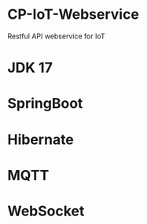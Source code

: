 # CP-IoT-Webservice
Restful API webservice for IoT

# JDK 17
# SpringBoot
# Hibernate
# MQTT
# WebSocket 
